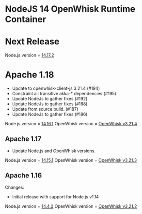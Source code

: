 <!--
#
# Licensed to the Apache Software Foundation (ASF) under one or more
# contributor license agreements.  See the NOTICE file distributed with
# this work for additional information regarding copyright ownership.
# The ASF licenses this file to You under the Apache License, Version 2.0
# (the "License"); you may not use this file except in compliance with
# the License.  You may obtain a copy of the License at
#
#     http://www.apache.org/licenses/LICENSE-2.0
#
# Unless required by applicable law or agreed to in writing, software
# distributed under the License is distributed on an "AS IS" BASIS,
# WITHOUT WARRANTIES OR CONDITIONS OF ANY KIND, either express or implied.
# See the License for the specific language governing permissions and
# limitations under the License.
#
-->

# NodeJS 14 OpenWhisk Runtime Container

# Next Release
Node.js version = [14.17.2](https://nodejs.org/en/blog/release/v14.17.2/)

# Apache 1.18
  - Update to openwhisk-client-js 3.21.4 (#194)
  - Constraint all transitive akka-* dependencies (#195)
  - Update NodeJs to gather fixes (#192)
  - Update NodeJs to gather fixes (#188)
  - Update from source build. (#187)
  - Update NodeJs to gather fixes (#186)

Node.js version = [14.16.1](https://nodejs.org/en/blog/release/v14.16.1/)
OpenWhisk version = [OpenWhisk v3.21.4](https://www.npmjs.com/package/openwhisk)

## Apache 1.17
  - Update Node.js and OpenWhisk versions.

Node.js version = [14.15.1](https://nodejs.org/en/blog/release/v14.15.1/)
OpenWhisk version = [OpenWhisk v3.21.3](https://www.npmjs.com/package/openwhisk)

## Apache 1.16
Changes:
  - Initial release with support for Node.js v1.14

Node.js version = [14.4.0](https://nodejs.org/en/blog/release/v14.4.0/)
OpenWhisk version = [OpenWhisk v3.21.2](https://www.npmjs.com/package/openwhisk)
